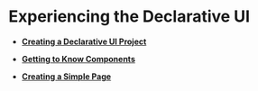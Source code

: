# Experiencing the Declarative UI<a name="EN-US_TOPIC_0000001169595734"></a>

-   **[Creating a Declarative UI Project](ui-ts-creating-project.md)**  

-   **[Getting to Know Components](ui-ts-components.md)**  

-   **[Creating a Simple Page](ui-ts-creating-simple-page.md)**  


